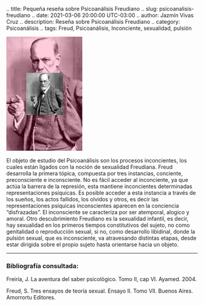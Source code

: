 .. title: Pequeña reseña sobre Psicoanálisis Freudiano
.. slug: psicoanalisis-freudiano
.. date: 2021-03-06 20:00:00 UTC-03:00
.. author: Jazmín Vivas Cruz
.. description: Reseña sobre Psicoanálisis Freudiano
.. category: Psicoanálisis
.. tags: Freud, Psicoanálisis, Inconciente, sexualidad, pulsión

![Freud rosa](/images/02Freud.png)


El objeto de estudio del Psicoanálisis son los procesos inconcientes, los cuales están ligados con la noción de sexualidad Freudiana. Freud desarrolla la primera tópica, compuesta por tres instancias, conciente, preconsciente e inconsciente. No es fácil acceder al inconciente, ya que actúa la barrera de la represión, esta mantiene inconcientes determinadas representaciones psíquicas. Es posible acceder a esta instancia a través de los sueños, los actos fallidos, los olvidos y otros, es decir las representaciones psíquicas inconscientes aparecen en la conciencia “disfrazadas”. El inconsciente se caracteriza por ser atemporal, alogico y amoral. Otro descubrimiento Freudiano es la sexualidad infantil, es decir, hay sexualidad en los primeros tiempos constitutivos del sujeto, no como genitalidad o reproducción sexual, si no, como desarrollo libidinal, donde la pulsión sexual, que es inconsciente, va atravesando distintas etapas, desde estar dirigida sobre el propio sujeto hasta orientarse hacia un objeto.

<hr>

### Bibliografía consultada:

Freiría, J. La aventura del saber psicológico. Tomo II, cap VI. Ayamed. 2004.

Freud, S. Tres ensayos de teoría sexual. Ensayo II. Tomo VII. Buenos Aires. Amorrortu Editores.

